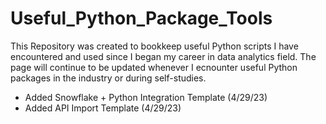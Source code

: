 # Useful_Python_Package_Tools
This Repository was created to bookkeep useful Python scripts I have encountered and used since I began my career in data analytics field.
The page will continue to be updated whenever I ecnounter useful Python packages in the industry or during self-studies.
- Added Snowflake + Python Integration Template (4/29/23)
- Added API Import Template (4/29/23)
